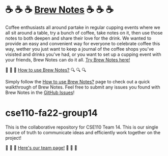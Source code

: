 # :coffee: :coffee: :coffee: [Brew Notes](https://cse110-fa22-group14.github.io/cse110-fa22-group14/source/index.html) :coffee: :coffee: :coffee:

Coffee enthusiasts all around partake in regular cupping events where we all sit around a table, try a bunch of coffee, take notes on it, then use those notes to both deepen and share their love for the drink. We wanted to provide an easy and convenient way for everyone to celebrate coffee this way, wether you just want to keep a journal of the coffee shops you've visisted and drinks you've had, or you want to set up a cupping event with your friends, Brew Notes can do it all. [Try Brew Notes here!](https://cse110-fa22-group14.github.io/cse110-fa22-group14/source/index.html)

:mag_right: :mag_right: :mag_right: [How to use Brew Notes?](https://cse110-fa22-group14.github.io/cse110-fa22-group14/source/guidance.html) :mag: :mag: :mag:

Simply follow the [How to use Brew Notes?](https://cse110-fa22-group14.github.io/cse110-fa22-group14/source/guidance.html) page to check out a quick walkthrough of Brew Notes. Feel free to submit any issues you found with Brew Notes in the [GitHub Issues](https://github.com/cse110-fa22-group14/cse110-fa22-group14/issues)!

# cse110-fa22-group14

This is the collaborative repository for CSE110 Team 14. This is our single source of truth to communicate ideas and efficiently work together on the project!

:small_blue_diamond: :small_blue_diamond: :small_blue_diamond: [Here's our team page!](https://cse110-fa22-group14.github.io/cse110-fa22-group14/admin/team.html) :small_blue_diamond: :small_blue_diamond: :small_blue_diamond:
